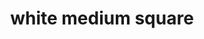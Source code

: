 ---
layout: symbols
title: white medium square
emoji: white_medium_square
permalink: ◻.html
image: assets/img/3moji/white_medium_square.png
---